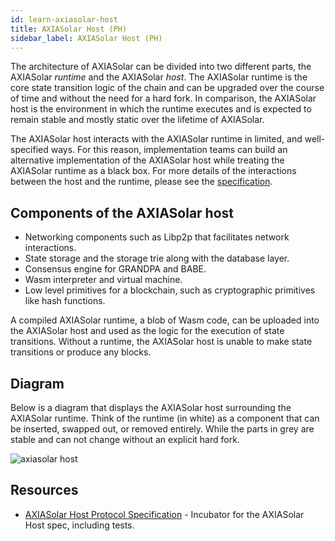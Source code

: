 ```yaml
---
id: learn-axiasolar-host
title: AXIASolar Host (PH)
sidebar_label: AXIASolar Host (PH)
---
```


The architecture of AXIASolar can be divided into two different parts, the AXIASolar _runtime_ and the AXIASolar _host_. The AXIASolar runtime is the core state transition logic of the chain and can be upgraded over the course of time and without the need for a hard fork. In comparison, the AXIASolar host is the environment in which the runtime executes and is expected to remain stable and mostly static over the lifetime of AXIASolar.

The AXIASolar host interacts with the AXIASolar runtime in limited, and well-specified ways. For this reason, implementation teams can build an alternative implementation of the AXIASolar host while treating the AXIASolar runtime as a black box. For more details of the interactions between the host and the runtime, please see the [specification](https://github.com/w3f/axiasolar-spec/).

## Components of the AXIASolar host

- Networking components such as Libp2p that facilitates network interactions.
- State storage and the storage trie along with the database layer.
- Consensus engine for GRANDPA and BABE.
- Wasm interpreter and virtual machine.
- Low level primitives for a blockchain, such as cryptographic primitives like hash functions.

A compiled AXIASolar runtime, a blob of Wasm code, can be uploaded into the AXIASolar host and used as the logic for the execution of state transitions. Without a runtime, the AXIASolar host is unable to make state transitions or produce any blocks.

## Diagram

Below is a diagram that displays the AXIASolar host surrounding the AXIASolar runtime. Think of the runtime (in white) as a component that can be inserted, swapped out, or removed entirely. While the parts in grey are stable and can not change without an explicit hard fork.

![axiasolar host](assets/updated_pre.png)

## Resources

- [AXIASolar Host Protocol Specification](https://github.com/w3f/axiasolar-spec) - Incubator for the AXIASolar Host spec, including tests.
